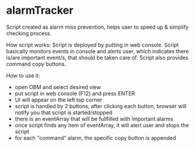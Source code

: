 # alarmTracker

Script created as alarm miss prevention, helps user to speed up & simplify checking process.

How script works:
Script is deployed by putting in web console. Script basically monitors events in console and alerts user, which indicates there is/are important
event/s, that should be taken care of. Script also provides command copy buttons.

How to use it:
- open OBM and select desired view
- put script in web console (F12) and press ENTER
- UI will appear on the left top corner
- script is handled by 2 buttons, after clicking each button, browser will notify you that script is started/stopped
- there is an eventArray that will be fullfilled with important alarms
- once script finds any item of eventArray, it will alert user and stops the script
- for each "command" alarm, the specific copy button is appended
